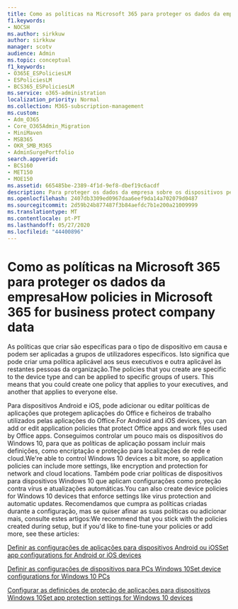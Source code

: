 ```yaml
---
title: Como as políticas na Microsoft 365 para proteger os dados da empresa
f1.keywords:
- NOCSH
ms.author: sirkkuw
author: sirkkuw
manager: scotv
audience: Admin
ms.topic: conceptual
f1_keywords:
- O365E_ESPoliciesLM
- ESPoliciesLM
- BCS365_ESPoliciesLM
ms.service: o365-administration
localization_priority: Normal
ms.collection: M365-subscription-management
ms.custom:
- Adm_O365
- Core_O365Admin_Migration
- MiniMaven
- MSB365
- OKR_SMB_M365
- AdminSurgePortfolio
search.appverid:
- BCS160
- MET150
- MOE150
ms.assetid: 665485be-2389-4f1d-9ef8-dbef19c6acdf
description: Para proteger os dados da empresa sobre os dispositivos pessoais dos utilizadores, utilize políticas que visem dispositivos específicos e grupos de segurança.
ms.openlocfilehash: 2407db3309ed0967daa6eef9da14a702079d0487
ms.sourcegitcommit: 2d59b24b877487f3b84aefdc7b1e200a21009999
ms.translationtype: MT
ms.contentlocale: pt-PT
ms.lasthandoff: 05/27/2020
ms.locfileid: "44400896"
---
```

# <a name="how-policies-in-microsoft-365-for-business-protect-company-data"></a><span data-ttu-id="04dba-103">Como as políticas na Microsoft 365 para proteger os dados da empresa</span><span class="sxs-lookup"><span data-stu-id="04dba-103">How policies in Microsoft 365 for business protect company data</span></span>

<span data-ttu-id="04dba-p101">As políticas que criar são específicas para o tipo de dispositivo em causa e podem ser aplicadas a grupos de utilizadores específicos. Isto significa que pode criar uma política aplicável aos seus executivos e outra aplicável às restantes pessoas da organização.</span><span class="sxs-lookup"><span data-stu-id="04dba-p101">The policies that you create are specific to the device type and can be applied to specific groups of users. This means that you could create one policy that applies to your executives, and another that applies to everyone else.</span></span>
  
<span data-ttu-id="04dba-106">Para dispositivos Android e iOS, pode adicionar ou editar políticas de aplicações que protegem aplicações do Office e ficheiros de trabalho utilizados pelas aplicações do Office.</span><span class="sxs-lookup"><span data-stu-id="04dba-106">For Android and iOS devices, you can add or edit application policies that protect Office apps and work files used by Office apps.</span></span> <span data-ttu-id="04dba-107">Conseguimos controlar um pouco mais os dispositivos do Windows 10, para que as políticas de aplicação possam incluir mais definições, como encriptação e proteção para localizações de rede e cloud.</span><span class="sxs-lookup"><span data-stu-id="04dba-107">We're able to control Windows 10 devices a bit more, so application policies can include more settings, like encryption and protection for network and cloud locations.</span></span> <span data-ttu-id="04dba-108">Também pode criar políticas de dispositivos para dispositivos Windows 10 que aplicam configurações como proteção contra vírus e atualizações automáticas.</span><span class="sxs-lookup"><span data-stu-id="04dba-108">You can also create device policies for Windows 10 devices that enforce settings like virus protection and automatic updates.</span></span> <span data-ttu-id="04dba-109">Recomendamos que cumpra as políticas criadas durante a configuração, mas se quiser afinar as suas políticas ou adicionar mais, consulte estes artigos:</span><span class="sxs-lookup"><span data-stu-id="04dba-109">We recommend that you stick with the policies created during setup, but if you'd like to fine-tune your policies or add more, see these articles:</span></span>
  
[<span data-ttu-id="04dba-110">Definir as configurações de aplicações para dispositivos Android ou iOS</span><span class="sxs-lookup"><span data-stu-id="04dba-110">Set app configurations for Android or iOS devices</span></span>](app-protection-settings-for-android-and-ios.md)
  
[<span data-ttu-id="04dba-111">Definir as configurações de dispositivos para PCs Windows 10</span><span class="sxs-lookup"><span data-stu-id="04dba-111">Set device configurations for Windows 10 PCs</span></span>](protection-settings-for-windows-10-pcs.md)
  
[<span data-ttu-id="04dba-112">Configurar as definições de proteção de aplicações para dispositivos Windows 10</span><span class="sxs-lookup"><span data-stu-id="04dba-112">Set app protection settings for Windows 10 devices</span></span>](protection-settings-for-windows-10-devices.md)
  

